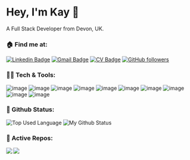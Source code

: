 # Hey, I'm Kay 👋 

A Full Stack Developer from Devon, UK. 



### :house: Find me at:
[![Linkedin Badge](https://img.shields.io/badge/-kaywatts-blue?style=flat&logo=Linkedin&logoColor=white&link=https://www.linkedin.com/in/kay-watts/)](https://www.linkedin.com/in/kay-watts/)
[![Gmail Badge](https://img.shields.io/badge/-kwatts949-c14438?style=flat&logo=Gmail&logoColor=white&link=mailto:kwatts949@gmail.com)](mailto:kwatts949@gmail.com)
[![CV Badge](https://img.shields.io/badge/-CV-darkgreen?style=flat&logo=ReadMe&logoColor=white&link=https://github.com/kwatts949/CV)](https://github.com/kwatts949/CV)
[![GitHub followers](https://img.shields.io/github/followers/kwatts949.svg?style=social&label=Follow&maxAge=2592000)](https://github.com/kwatts949?tab=followers)


### 👩‍💼 Tech & Tools: <br>
![image](https://img.shields.io/badge/JavaScript-323330?style=for-the-badge&logo=javascript&logoColor=F7DF1E)
![image](https://img.shields.io/badge/React-20232A?style=for-the-badge&logo=react&logoColor=61DAFB)
![image](https://img.shields.io/badge/Ruby-CC342D?style=for-the-badge&logo=ruby&logoColor=white)
![image](https://img.shields.io/badge/HTML5-E34F26?style=for-the-badge&logo=html5&logoColor=white)
![image](https://img.shields.io/badge/CSS3-1572B6?style=for-the-badge&logo=css3&logoColor=white)
![image](https://img.shields.io/badge/Express.js-000000?style=for-the-badge&logo=express&logoColor=white)
![image](https://img.shields.io/badge/Node.js-339933?style=for-the-badge&logo=nodedotjs&logoColor=white!)
![image](https://img.shields.io/badge/MongoDB-4EA94B?style=for-the-badge&logo=mongodb&logoColor=white)
![image](https://img.shields.io/badge/MySQL-005C84?style=for-the-badge&logo=mysql&logoColor=white)
![image](https://img.shields.io/badge/PostgreSQL-316192?style=for-the-badge&logo=postgresql&logoColor=white)


### 🥇 Github Status:
![Top Used Language](https://github-readme-stats.vercel.app/api/top-langs/?username=kwatts949&show_icons=true&theme=tokyonight&hide_border=true)
![My Github Status](https://github-readme-stats.vercel.app/api?username=kwatts949&show_icons=true&theme=shades-of-purple&hide_border=true)

### 📖 Active Repos:

<a href="https://github.com/kwatts949/Tipsy-Tourist">
  <img align="left" src="https://github-readme-stats.vercel.app/api/pin/?username=kwatts949&repo=Tipsy-Tourist" />
</a>
<a href="https://github.com/kwatts949/Acebook---A-Facebook-Clone">
  <img align="left" src="https://github-readme-stats.vercel.app/api/pin/?username=kwatts949&repo=Acebook---A-Facebook-Clone" />
</a>


